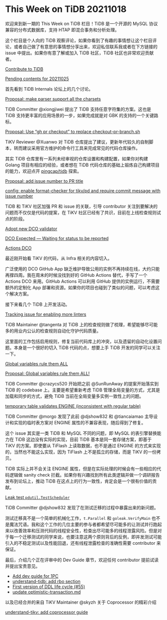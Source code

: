 # This Week on TiDB 20211018

欢迎来到新一期的 This Week on TiDB 栏目！TiDB 是一个开源的 MySQL 协议兼容的分布式数据库，支持 HTAP 即混合事务和分析处理。

这个栏目是个人向的 TiDB 观察评论，如果你看到了有趣的事情想让这个栏目评论，或者自己做了有意思的事情想分享出来，欢迎私信联系我或者在下方链接的 issue 中提出。如果你有意了解或加入 TiDB 社区，TiDB 社区也非常欢迎贡献者。

[Contribute to TiDB](https://pingcap.github.io/tidb-dev-guide/contribute-to-tidb/introduction.html)

[Pending contents for 20211025](https://github.com/tisonkun/weekly/issues/13)

首先看到 TiDB Internals 论坛上的几个讨论。

[Proposal: make parser support all the charsets](https://internals.tidb.io/t/topic/456)

TiDB Committer @xiongjiwei 提出了 TiDB 支持任意字符集的方案。这也是 TiDB 支持更丰富的应用场景的一步，如果完成就是对 GBK 的支持的一个关键路标。

[Proposal: Use “gh pr checkout” to replace checkout-pr-branch.sh](https://internals.tidb.io/t/topic/454)

TiKV Reviewer @Xuanwo 对 TiDB 仓库提出了建议，更新年代较久的自制脚本，转而建议采用官方维护的命令行工具来完成常见的代码仓库操作。

其实 TiDB 仓库里有一系列未经审视的仓库设置和构建配置，如果你对构建 Golang 项目有相应的经验，或者想在 TiDB 代码仓库的基础上锻炼自己构建项目的能力，欢迎点开 [pingcap/tidb](http://github.com/pingcap/tidb) 探索。

[Proposal: add issue number to PR title](https://internals.tidb.io/t/topic/409)

[config: enable format-checker for tikv/pd and require commit message with issue number](https://github.com/ti-community-infra/configs/pull/448)

TiDB 和 TiKV 社区加强 PR 和 issue 的关联，引导 contributor 关注到要解决的问题而不仅仅是代码的提案，在 TiKV 社区已经有了共识，目前在上线检查规则试点的阶段。

[Adopt new DCO validator](https://github.com/tikv/tikv/issues/11078)

[DCO Expected — Waiting for status to be reported](https://github.com/probot/dco/issues/162)

[Actions DCO](https://github.com/marketplace/actions/actions-dco)

最近刚开始看 TiKV 的代码，从 Infra 相关的内容切入。

广泛使用的 DCO GitHub App 缺乏维护导致公用的实例不再持续在线，大约只能再撑四周。我在周末的时候没找到好的 GitHub Actions 替代，手写了一个 Actions DCO 来用。GitHub Actions 可以利用 GitHub 提供的实例运行，不需要额外的定制化 App 部署和资源。如果你的项目也碰到了类似的问题，可以考虑这个解决方案。

接下来看几个 TiDB 上开发活动。

[Tracking issue for enabling more linters](https://github.com/pingcap/tidb/issues/28720)

TiDB Maintainer @tangenta 对 TiDB 上的检查规则做了梳理，希望能够尽可能多的用业内公认的检查规则自动化守护代码质量。

这里面的工作包括启用规则，修复当前代码库上的冲突，以及遗留的自动化设置问题。本身是一个很好的切入 TiDB 代码的点，想要上手 TiDB 开发的同学可以关注一下。

[Global variables rule them ALL](https://github.com/pingcap/tidb/issues/28786)

[Proposal: Global variables rule them ALL!](https://internals.tidb.io/t/topic/413)

TiDB Committer @crazycs520 开始把之前 @SunRunAway 的提案开始落实到 TiDB 的 codebase 上。主要是希望重新考虑 TiDB 管理全局变量的方式，尤其是加载和同步的方式，避免 TiDB 当前在全局变量多实例一致性上的问题。

[temporary table validates ENGINE (inconsistent with regular table)](https://github.com/pingcap/tidb/issues/28541)

TiDB Committer @morgo 发现了此前 @djshow832 和 @tiancaiamao 主导设计和实现的临时表方案对 ENGINE 属性的不兼容表现，随后得到了修复。

这个 issue 其实是一类 TiDB 和 MySQL 不同的问题，即 MySQL 的表引擎替换能力在 TiDB 这边没有实际的实现，目前 TiDB 基本是同一套存储方案，即基于 TiKV 的方案。即使要从 TiFlash 上读取数据，也不是通过 ENGINE 的方式来实现的，当然也不能这么实现，因为 TiFlash 上不是孤立的存储，而是 TiKV 的一份拷贝。

TiDB 实际上并不会关注 ENGINE 属性，但是在实际处理的时候会有一些相应的代码逻辑做 sanity check 拦截。如果你有兴趣找到所有此类逻辑并做一个调研报告发布到论坛上，推动 TiDB 在这点上的行为一致性，肯定会是一个很有价值的贡献。

[Leak test `pdutil.TestScheduler`](https://github.com/pingcap/tidb/issues/28816)

TiDB Committer @djshow832 发现了在测试迁移的过程中暴露出来的新问题。

测试迁移真不是一个简单的机械化工作，`t.Parallel` 和 `goleak.VerifyMain` 也不是魔法咒语。我和这个工作的几位主要的参与者都希望尽可能多的让测试并行跑起来以改善效率和压测代码的线程安全性，检查出尽可能多的线程泄露风险。但是对于每一个迁移测试的同学来说，也要注意这两个原则背后的反例，即并发测试可能引入的不稳定测试以及性能回退，还有线程泄露检查的准确性需要 contributor 来保证。

最后，介绍几个正在评审中的 Dev Guide 章节，欢迎任何 contributor 提前试读并提出宝贵意见。

* [Add dev guide for 1PC](https://github.com/pingcap/tidb-dev-guide/pull/160)
* [understand-tidb: add rbo section](https://github.com/pingcap/tidb-dev-guide/pull/167)
* [First version of DDL life cycle (#55)](https://github.com/pingcap/tidb-dev-guide/pull/170)
* [update optimistic-transaction.md](https://github.com/pingcap/tidb-dev-guide/pull/165)

以及已经合并的来自 TiKV Maintainer @skyzh 关于 Coprocessor 的精彩介绍

[understand-tikv: add coprocessor guide](https://github.com/tisonkun/tikv-dev-guide/pull/48)
